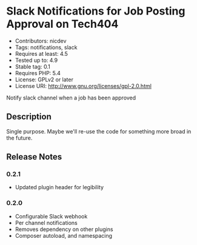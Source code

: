 # Slack Notifications for Job Posting Approval on Tech404
* Contributors: nicdev
* Tags: notifications, slack
* Requires at least: 4.5
* Tested up to: 4.9
* Stable tag: 0.1
* Requires PHP: 5.4
* License: GPLv2 or later
* License URI: http://www.gnu.org/licenses/gpl-2.0.html

Notify slack channel when a job has been approved

## Description

Single purpose. Maybe we'll re-use the code for something more broad in the future.

## Release Notes

### 0.2.1

* Updated plugin header for legibility

### 0.2.0
* Configurable Slack webhook
* Per channel notifications
* Removes dependency on other plugins
* Composer autoload, and namespacing
